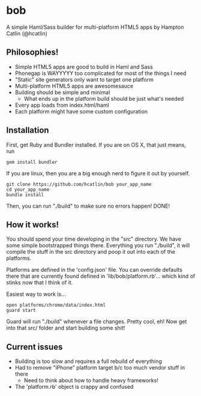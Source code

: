 bob
===

A simple Haml/Sass builder for multi-platform HTML5 apps by Hampton Catlin (@hcatlin)

Philosophies!
-------------

  * Simple HTML5 apps are good to build in Haml and Sass
  * Phonegap is WAYYYYY too complicated for most of the things I need
  * "Static" site generators only want to target one platform
  * Multi-platform HTML5 apps are awesomesauce
  * Building should be simple and minimal
    * What ends up in the platform build should be just what's needed
  * Every app loads from index.html/haml
  * Each platform might have some custom configuration

Installation
------------

First, get Ruby and Bundler installed. If you are on OS X, that 
just means, run

    gem install bundler

If you are linux, then you are a big enough nerd to figure it
out by yourself.

    git clone https://github.com/hcatlin/bob your_app_name
    cd your_app_name
    bundle install

Then, you can run "./build" to make sure no errors happen! DONE!

How it works!
-------------

You should spend your time developing in the "src" directory. We have some simple
bootstrapped things there. Everything you run "./build", it will compile
the stuff in the src directory and poop it out into each of the platforms.

Platforms are defined in the 'config.json' file. You can override defaults
there that are currently found defined in 'lib/bob/platform.rb'... which 
kind of stinks now that I think of it.

Easiest way to work is... 

    open platforms/chrome/data/index.html
    guard start

Guard will run "./build" whenever a file changes. Pretty cool, eh!
Now get into that src/ folder and start building some shit! 

Current issues
--------------

  * Building is too slow and requires a full rebuild of everything
  * Had to remove "iPhone" platform target b/c too much vendor stuff in there
      * Need to think about how to handle heavy frameworks!
  * The 'platform.rb' object is crappy and confused
